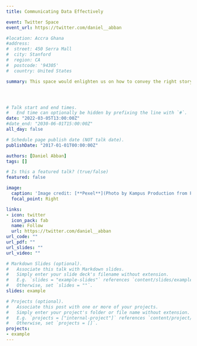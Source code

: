 ```yaml
---
title: Communicating Data Effectively

event: Twitter Space
event_url: https://twitter.com/daniel__abban

#location: Accra Ghana
#address:
#  street: 450 Serra Mall
#  city: Stanford
#  region: CA
#  postcode: '94305'
#  country: United States

summary: This space would enlighten us on how to convey the right story or message with data




# Talk start and end times.
#   End time can optionally be hidden by prefixing the line with `#`.
date: "2022-03-05T13:00:00Z"
#date_end: "2030-06-01T15:00:00Z"
all_day: false

# Schedule page publish date (NOT talk date).
publishDate: "2017-01-01T00:00:00Z"

authors: [Daniel Abban]
tags: []

# Is this a featured talk? (true/false)
featured: false

image:
  caption: 'Image credit: [**Pexel**](Photo by Kampus Production from Pexels)'
  focal_point: Right

links:
- icon: twitter
  icon_pack: fab
  name: Follow
  url: https://twitter.com/daniel__abban
url_code: ""
url_pdf: ""
url_slides: ""
url_video: ""

# Markdown Slides (optional).
#   Associate this talk with Markdown slides.
#   Simply enter your slide deck's filename without extension.
#   E.g. `slides = "example-slides"` references `content/slides/example-slides.md`.
#   Otherwise, set `slides = ""`.
slides: example

# Projects (optional).
#   Associate this post with one or more of your projects.
#   Simply enter your project's folder or file name without extension.
#   E.g. `projects = ["internal-project"]` references `content/project/deep-learning/index.md`.
#   Otherwise, set `projects = []`.
projects:
- example
---
```


